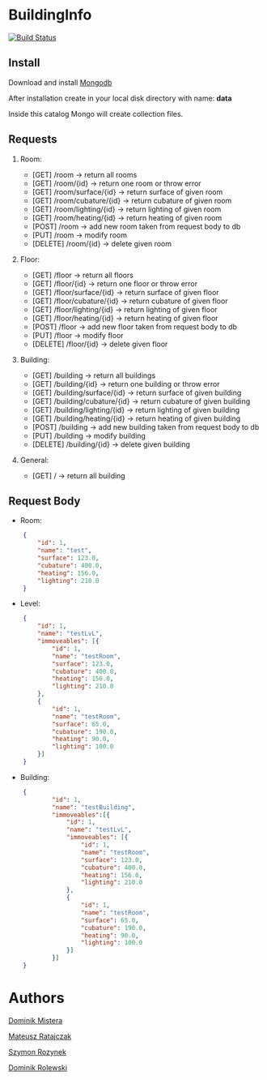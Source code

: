 # BuildingInfo
[![Build Status](https://travis-ci.org/drolewski/BuildingInfo.svg?branch=master)](https://travis-ci.org/drolewski/BuildingInfo)

## Install
Download and install [Mongodb](https://www.mongodb.com/download-center/community)

After installation create in your local disk directory with name: **data**

Inside this catalog Mongo will create collection files.

## Requests

1. Room: 
    * [GET] /room -> return all rooms
    * [GET] /room/{id} -> return one room or throw error
    * [GET] /room/surface/{id} -> return surface of given room
    * [GET] /room/cubature/{id} -> return cubature of given room
    * [GET] /room/lighting/{id} -> return lighting of given room
    * [GET] /room/heating/{id} -> return heating of given room
    * [POST] /room -> add new room taken from request body to db
    * [PUT] /room -> modify room
    * [DELETE] /room/{id} -> delete given room
    
2. Floor:
    * [GET] /floor -> return all floors
    * [GET] /floor/{id} -> return one floor or throw error
    * [GET] /floor/surface/{id} -> return surface of given floor
    * [GET] /floor/cubature/{id} -> return cubature of given floor
    * [GET] /floor/lighting/{id} -> return lighting of given floor
    * [GET] /floor/heating/{id} -> return heating of given floor
    * [POST] /floor -> add new floor taken from request body to db
    * [PUT] /floor -> modify floor
    * [DELETE] /floor/{id} -> delete given floor

3. Building:
    * [GET] /building -> return all buildings
    * [GET] /building/{id} -> return one building or throw error
    * [GET] /building/surface/{id} -> return surface of given building
    * [GET] /building/cubature/{id} -> return cubature of given building
    * [GET] /building/lighting/{id} -> return lighting of given building
    * [GET] /building/heating/{id} -> return heating of given building
    * [POST] /building -> add new building taken from request body to db
    * [PUT] /building -> modify building
    * [DELETE] /building/{id} -> delete given building
    
4. General:
    * [GET] / -> return all building
    
## Request Body
* Room:

```json
    {    
        "id": 1,
        "name": "test",
        "surface": 123.0,
        "cubature": 400.0,
        "heating": 156.0,
        "lighting": 210.0    
    }
```
    
* Level:
    
```json 
    {
        "id": 1,
        "name": "testLvL",
        "immoveables": [{
            "id": 1,
            "name": "testRoom",
            "surface": 123.0,
            "cubature": 400.0,
            "heating": 156.0,
            "lighting": 210.0   
        },
        {
            "id": 1,
            "name": "testRoom",
            "surface": 65.0,
            "cubature": 190.0,
            "heating": 90.0,
            "lighting": 100.0 
        }]
    }
```
    
* Building:

```json
    {
            "id": 1,
            "name": "testBuilding",
            "immoveables":[{
                "id": 1,
                "name": "testLvL",
                "immoveables": [{
                    "id": 1,
                    "name": "testRoom",
                    "surface": 123.0,
                    "cubature": 400.0,
                    "heating": 156.0,
                    "lighting": 210.0   
                },
                {
                    "id": 1,
                    "name": "testRoom",
                    "surface": 65.0,
                    "cubature": 190.0,
                    "heating": 90.0,
                    "lighting": 100.0 
                }]
            }]
    }
```

# Authors
[Dominik Mistera](https://github.com/DMistera)

[Mateusz Ratajczak](https://github.com/mateuszratajczak)

[Szymon Rozynek](https://github.com/SzymonRozynek)

[Dominik Rolewski](https://github.com/drolewski)
